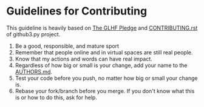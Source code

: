 # Guidelines for Contributing

This guideline is heavily based on [The GLHF Pledge](http://www.anykey.org/take-the-pledge/) and [CONTRIBUTING.rst](https://github.com/sigmavirus24/github3.py/blob/master/CONTRIBUTING.rst) of github3.py project.

1. Be a good, responsible, and mature sport
1. Remember that people online and in virtual spaces are still real people.
1. Know that my actions and words can have real impact.
1. Regardless of how big or small is your change, add your name to the [AUTHORS.md](./AUTHORS.md).
1. Test your code before you push, no matter how big or small your change is.
1. Rebase your fork/branch before you merge. If you don't know what this is or how to do this, ask for help.

